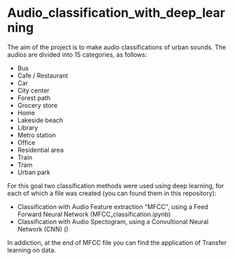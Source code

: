 # Audio_classification_with_deep_learning

The aim of the project is to make audio classifications of urban sounds. The audios are divided into 15 categories, as follows:
- Bus
- Cafe / Restaurant
- Car
- City center
- Forest path
- Grocery store
- Home
- Lakeside beach
- Library
- Metro station
- Office
- Residential area
- Train
- Tram
- Urban park

For this goal two classification methods were used using deep learning, for each of which a file was created (you can found them in this repository):
- Classification with Audio Feature extraction "MFCC", using a Feed Forward Neural Network (MFCC_classification.ipynb)
- Classification with Audio Spectogram, using a Convultional Neural Network (CNN) ()

In addiction, at the end of MFCC file you can find the application of Transfer learning on data.
